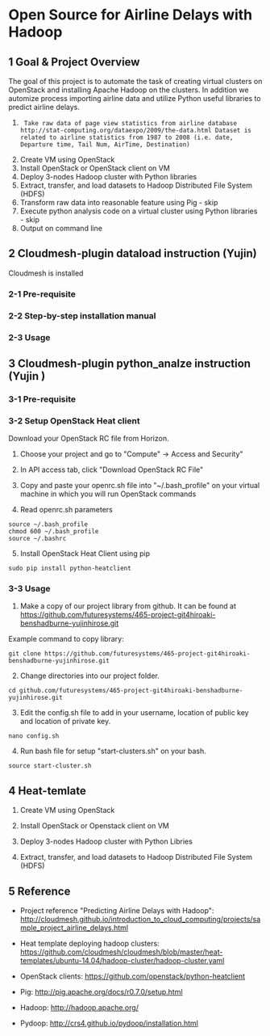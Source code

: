# Open Source for Airline Delays with Hadoop

## 1 Goal & Project Overview
The goal of this project is to automate the task of creating virtual clusters on OpenStack and installing Apache Hadoop on the clusters. In addition we automize process importing airline data and utilize Python useful libraries to predict airline delays. 


1.      Take raw data of page view statistics from airline database http://stat-computing.org/dataexpo/2009/the-data.html Dataset is related to airline statistics from 1987 to 2008 (i.e. date, Departure time, Tail Num, AirTime, Destination) 
2.	Create VM using OpenStack 
3.	Install OpenStack or OpenStack client on VM
4.	Deploy 3-nodes Hadoop cluster with Python libraries
5.	Extract, transfer, and load datasets to Hadoop Distributed File System (HDFS)
6.	Transform raw data into reasonable feature using Pig - skip
7.	Execute python analysis code on a virtual cluster using Python libraries - skip
8.	Output on command line



## 2 Cloudmesh-plugin dataload instruction (Yujin)

Cloudmesh is installed

### 2-1 Pre-requisite    


### 2-2 Step-by-step installation manual


### 2-3 Usage



## 3 Cloudmesh-plugin python_analze instruction (Yujin )

### 3-1 Pre-requisite    


### 3-2 Setup OpenStack Heat client

Download your OpenStack RC file from Horizon. 

1. Choose your project and go to "Compute" -> Access and Security"

2. In API access tab, click "Download OpenStack RC File"

3. Copy and paste your openrc.sh file into "~/.bash_profile" on your virtual machine in which you will run OpenStack commands  

4. Read openrc.sh parameters 


```
source ~/.bash_profile
chmod 600 ~/.bash_profile
source ~/.bashrc

```

5. Install OpenStack Heat Client using pip

```
sudo pip install python-heatclient
```



### 3-3 Usage



1) Make a copy of our project library from github. It can be found at
https://github.com/futuresystems/465-project-git4hiroaki-benshadburne-yujinhirose.git

Example command to copy library:
```
git clone https://github.com/futuresystems/465-project-git4hiroaki-benshadburne-yujinhirose.git
```

2) Change directories into our project folder.

```
cd github.com/futuresystems/465-project-git4hiroaki-benshadburne-yujinhirose.git
```

3) Edit the config.sh file to add in your username, location of public key and location of private key.

```
nano config.sh
```

4) Run bash file for setup "start-clusters.sh" on your bash.

```
source start-cluster.sh
```

## 4 Heat-temlate


1.	Create VM using OpenStack 

2.	Install OpenStack or Openstack client on VM

3.	Deploy 3-nodes Hadoop cluster with Python Libries

4.	Extract, transfer, and load datasets to Hadoop Distributed File System (HDFS)


## 5 Reference


- Project reference "Predicting Airline Delays with Hadoop": http://cloudmesh.github.io/introduction_to_cloud_computing/projects/sample_project_airline_delays.html

- Heat template deploying hadoop clusters:  https://github.com/cloudmesh/cloudmesh/blob/master/heat-templates/ubuntu-14.04/hadoop-cluster/hadoop-cluster.yaml 

- OpenStack clients: https://github.com/openstack/python-heatclient

- Pig: http://pig.apache.org/docs/r0.7.0/setup.html

- Hadoop: http://hadoop.apache.org/

- Pydoop: http://crs4.github.io/pydoop/installation.html
